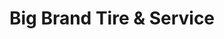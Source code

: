 ---
title: "Big Brand Tire & Service"
url: /phoenix/big-brand-tire-and-service-east-durango-street/
shop: tyres
---